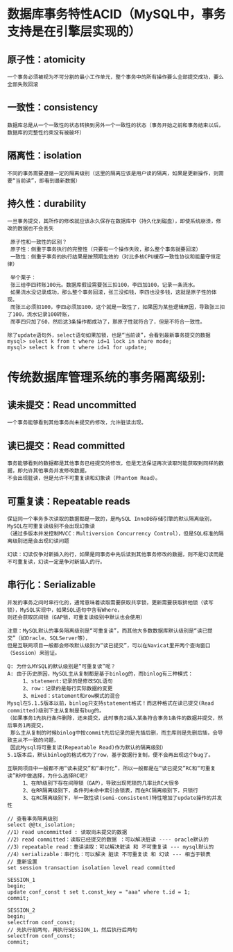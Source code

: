 
# 数据库事务特性ACID（MySQL中，事务支持是在引擎层实现的）

## 原子性：atomicity
    一个事务必须被视为不可分割的最小工作单元，整个事务中的所有操作要么全部提交成功，要么全部失败回滚

## 一致性：consistency
    数据库总是从一个一致性的状态转换到另外一个一致性的状态（事务开始之前和事务结束以后，数据库的完整性约束没有被破坏）

## 隔离性：isolation
    不同的事务需要遵循一定的隔离级别（这里的隔离应该是用户读的隔离，如果是更新操作，则需要“当前读”，即看到最新数据）

## 持久性：durability
    一旦事务提交，其所作的修改就应该永久保存在数据库中（持久化到磁盘），即使系统崩溃，修改的数据也不会丢失

```
 原子性和一致性的区别？
 原子性：侧重于事务执行的完整性（只要有一个操作失败，那么整个事务就要回滚）
 一致性：侧重于事务的执行结果是按预期生效的（对比多核CPU缓存一致性协议和能量守恒定律）

 举个栗子：
 张三给李四转账100元。数据库假设需要张三扣100，李四加100，记录一条流水。
 如果流水没记录成功，那么整个事务回滚，张三没扣钱，李四也没多钱，这就是原子性的体现。
 而张三必须扣100，李四必须加100，这个就是一致性了，如果因为某些逻辑原因，导致张三扣了100，流水记录100转账，
 而李四只加了60，然后这3条操作都成功了，那原子性就符合了，但是不符合一致性。
```
```
除了update语句外，select语句如果加锁，也是“当前读”，会看到最新事务提交的数据
mysql> select k from t where id=1 lock in share mode;
mysql> select k from t where id=1 for update;
```

# 传统数据库管理系统的事务隔离级别:

## 读未提交：Read uncommitted
    一个事务能够看到其他事务尚未提交的修改，允许脏读出现。

## 读已提交：Read committed
    事务能够看到的数据都是其他事务已经提交的修改，但是无法保证再次读取时能获取到同样的数据，即允许其他事务并发修改数据，
    不会出现脏读，但是允许不可重复读和幻象读（Phantom Read）。

## 可重复读：Repeatable reads
    保证同一个事务多次读取的数据都是一致的，是MySQL InnoDB存储引擎的默认隔离级别，MySQL在可重复读级别不会出现幻象读
    （通过多版本并发控制MVCC：Multiversion Concurrency Control），但是SQL标准的隔离级别还是会出现幻读问题
    
    幻读：幻读仅争对新插入的行，如果是同事务中先后读到其他事务修改的数据，则不是幻读而是不可重复读，幻读一定是争对新插入的行。

## 串行化：Serializable
    并发的事务之间时串行化的，通常意味着读取需要获取共享锁，更新需要获取排他锁（读写锁），MySQL实现中，如果SQL语句中含有Where，
    则还会获取区间锁（GAP锁，可重复读级别中默认也会使用）

```
注意：MySQL默认的事务隔离级别是“可重复读”，而其他大多数数据库默认级别是“读已提交”（如Oracle、SQLServer等），
但是互联网项目一般都会修改默认级别为“读已提交”，可以在Navicat里开两个查询窗口（Session）来验证。

Q: 为什么MYSQL的默认级别是“可重复读”呢？
A: 由于历史原因，MySQL主从复制都是基于binlog的，而binlog有三种模式：
     1、statement:记录的是修改SQL语句
     2、row：记录的是每行实际数据的变更
     3、mixed：statement和row模式的混合
Mysql在5.1.5版本以前，binlog只支持statement格式！而这种格式在读已提交(Read committed)级别下主从复制是有bug的。
（如果事务1先执行条件删除，还未提交，此时事务2插入某条符合事务1条件的数据并提交，然后事务1再提交，
 那么主从复制的时候binlog中按commit先后记录的是先插后删，而主库则是先删后插，会导致主从不一致的问题，
 因此Mysql将可重复读(Repeatable Read)作为默认的隔离级别）
5.1版本后，默认binlog的格式改为了row，基于数据行复制，便不会再出现这个bug了。

互联网项目中一般都不用“读未提交”和“串行化”，所以一般都是在“读已提交”RC和“可重复读”RR中做选择，为什么选择RC呢?
     1、在RR级别下存在间隙锁（GAP），导致出现死锁的几率比RC大很多
     2、在RR隔离级别下，条件列未命中索引会锁表，而在RC隔离级别下，只锁行
     3、在RC隔离级别下，半一致性读(semi-consistent)特性增加了update操作的并发性
```

```
// 查看事务隔离级别
select @@tx_isolation;
//1）read uncommitted : 读取尚未提交的数据
//2）read committed：读取已经提交的数据 ：可以解决脏读 ---- oracle默认的
//3）repeatable read：重读读取：可以解决脏读 和 不可重复读 --- mysql默认的
//4）serializable：串行化：可以解决 脏读 不可重复读 和 幻读 --- 相当于锁表
// 重新设置
set session transaction isolation level read committed

SESSION_1
begin;
update conf_const t set t.const_key = "aaa" where t.id = 1;
commit;

SESSION_2
begin;
selectfrom conf_const;
// 先执行前两句，再执行SESSION_1，然后执行后两句
selectfrom conf_const;
commit;
```